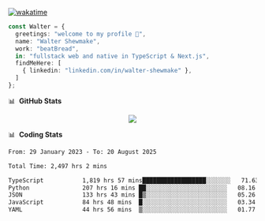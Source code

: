 [![wakatime](https://wakatime.com/badge/user/633611a5-2410-4a66-96ad-ce6a6df384d0.svg)](https://wakatime.com/@633611a5-2410-4a66-96ad-ce6a6df384d0)

```ts
const Walter = {
  greetings: "welcome to my profile 👋",
  name: "Walter Shewmake",
  work: "beatBread",
  in: "fullstack web and native in TypeScript & Next.js",
  findMeHere: [
    { linkedin: "linkedin.com/in/walter-shewmake" },
  ]
};
```

📊 &nbsp;**GitHub Stats**

<p align="center">
<img src="https://streak-stats.demolab.com?user=waltershewmake&theme=monokai&short_numbers=true)](https://git.io/streak-stats" />
</p>

📊 &nbsp;**Coding Stats**

<!--![Wwakatime stats](https://github-readme-stats.vercel.app/api/wakatime?username=waltershewmake&hide_title=true&hide_border=true&langs_count=5&bg_color=00000000&text_color=777)-->


<!--START_SECTION:waka-->

```txt
From: 29 January 2023 - To: 20 August 2025

Total Time: 2,497 hrs 2 mins

TypeScript           1,819 hrs 57 mins██████████████████░░░░░░░   71.63 %
Python               207 hrs 16 mins ██░░░░░░░░░░░░░░░░░░░░░░░   08.16 %
JSON                 133 hrs 43 mins █▒░░░░░░░░░░░░░░░░░░░░░░░   05.26 %
JavaScript           84 hrs 48 mins  █░░░░░░░░░░░░░░░░░░░░░░░░   03.34 %
YAML                 44 hrs 56 mins  ▒░░░░░░░░░░░░░░░░░░░░░░░░   01.77 %
```

<!--END_SECTION:waka-->
